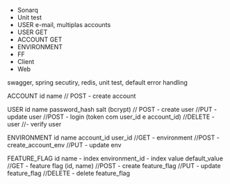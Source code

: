 - Sonarq
- Unit test
- USER e-mail, multiplas accounts
- USER GET
- ACCOUNT GET
- ENVIRONMENT
- FF
- Client
- Web

swagger, spring secutiry, redis, unit test, default error handling

ACCOUNT
id
name
// POST - create account

USER
id
name
password_hash
salt
(bcrypt)
// POST - create user
//PUT - update user
//POST - login (token com user_id e account_id)
//DELETE - user
//- verify user

ENVIRONMENT
id
name
account_id
user_id
//GET - environment
//POST - create_account_env
//PUT - update env

FEATURE_FLAG
id
name - index
environment_id  - index
value
default_value
//GET - feature flag (id, name)
//POST - create feature_flag
//PUT - update feature_flag
//DELETE - delete feature_flag